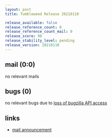 ```yaml
---
layout: post
title: Tumbleweed Release 20210110

release_available: false
release_reference_count: 0
release_reference_count_mail: 0
release_score: 98
release_stability_level: pending
release_version: 20210110
---
```


## mail (0:0)

no relevant mails

## bugs (0)

<!--more-->

no relevant bugs due to [loss of bugzilla API access](https://bugzilla.opensuse.org/show_bug.cgi?id=1157722)



## links

- [mail announcement](https://github.com/boombatower/tumbleweed-review/issues/10)
